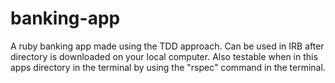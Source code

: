 # banking-app

A ruby banking app made using the TDD approach. Can be used in IRB after directory is downloaded on your local computer.
Also testable when in this apps directory in the terminal by using the "rspec" command in the terminal.
